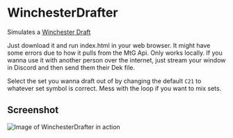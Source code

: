 # WinchesterDrafter

Simulates a [Winchester Draft](https://magic.wizards.com/en/articles/archive/latest-developments/winchester-draft-2011-12-30)

Just download it and run index.html in your web browser. It might have some errors due to how it pulls from the MtG Api. Only works locally. If you wanna use it with another person over the internet, just stream your window in Discord and then send them their Dek file.

Select the set you wanna draft out of by changing the default `C21` to whatever set symbol is correct. Mess with the loop if you want to mix sets.

## Screenshot

![Image of WinchesterDrafter in action](https://i.imgur.com/EMkdiko.png)
